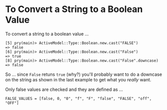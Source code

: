 # To Convert a String to a Boolean Value

To convert a string to a boolean value ...

```
[5] pry(main)> ActiveModel::Type::Boolean.new.cast("FALSE")
=> false
[6] pry(main)> ActiveModel::Type::Boolean.new.cast("False")
=> true
[8] pry(main)> ActiveModel::Type::Boolean.new.cast("False".downcase)
=> false
```

So ... since `False` retuns `true` (why?) you'll probably want to do a
downcase on the string as shown in the last example to get what you *really* want.

Only false values are checked and they are defined as ...

```
FALSE_VALUES = [false, 0, "0", "f", "F", "false", "FALSE", "off", "OFF"]
```
